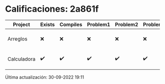 # Calificaciones: 2a861f
|Project|Exists|Compiles|Problem1|Problem2|Problem3|Extra|CommitHash|CommitDate|CheckDate|Comments|DueDate|Grade|
|-|-|-|-|-|-|-|-|-|-|-|-|-|
|Arreglos|❌|❌|❌|❌|❌|❌|NA|NA|30-09-2022 19:11:00|No se encontró el archivo en PracticasCompuI/Arreglos/Arreglos.cpp|05-10-2020 21:00:00|5|
|Calculadora|✔️|✔️|✔️|✔️|✔️|✔️|bd5e556aa006b4a6a3bdbab4f9e848030b7273cb|28-09-2022 19:00:54|28-09-2022 20:00:44|¡Excelente trabajo!|28-09-2022 21:00:00|10.0|

Última actualización: 30-09-2022 19:11